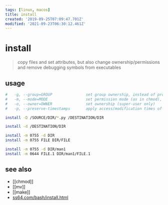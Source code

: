 ```yaml
---
tags: [linux, macos]
title: install
created: '2019-09-25T07:09:47.701Z'
modified: '2021-09-23T06:30:12.461Z'
---
```


# install

> copy files and set attributes, but also change ownership/permissions and remove debugging symbols from executables

## usage
```sh
#   -g, --group=GROUP               set group ownership, instead of process' current group
#   -m, --mode=MODE                 set permission mode (as in chmod), instead of rwxr-xr-x
#   -o, --owner=OWNER               set ownership (super-user only)
#   -p, --preserve-timestamps       apply access/modification times of SOURCE to corresponding DEST files

install -D /SOURCE/DIR/*.py /DESTINATION/DIR

install -d /DESTINATION/DIR

install -m 0755 -d DIR
install -m 0755 FILE DIR/FILE

install -m 0755 -d DIR/man1
install -m 0644 FILE.1 DIR/man1/FILE.1
```

## see also
- [[chmod]]
- [[mv]]
- [[make]]
- [ss64.com/bash/install.html](https://ss64.com/bash/install.html)
